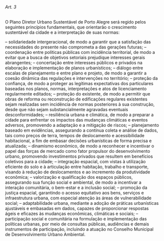
###### Art. 3
O Plano Diretor Urbano Sustentável de Porto Alegre será regido pelos seguintes princípios fundamentais, que orientarão o crescimento sustentável da cidade e a interpretação de suas normas:

– solidariedade intergeracional, de modo a garantir que a satisfação das necessidades do presente não comprometa a das gerações futuras;
– coordenação entre políticas públicas com incidência territorial, de modo a evitar que a busca de objetivos setoriais prejudique interesses gerais abrangentes;
– concertação entre interesses públicos e privados na elaboração e implementação de planos urbanísticos;
– diálogo entre escalas de planejamento e entre plano e projeto, de modo a garantir a coesão dinâmica das regulações e intervenções no território;
– proteção da confiança, de modo a proteger as legítimas expectativas dos particulares baseadas nos planos, normas, interpretações e atos de licenciamento regularmente editados;
– proteção do existente, de modo a permitir que obras de reforma ou reconstrução de edificações regulares existentes sejam realizadas sem incidência de normas posteriores à sua construção, desde que não sejam substancialmente agravadas eventuais desconformidades;
– resiliência urbana e climática, de modo a preparar a cidade para enfrentar os impactos das mudanças climáticas e eventos adversos, promovendo a adaptação e a mitigação de riscos;
– planejamento baseado em evidências, assegurando a contínua coleta e análise de dados, tais como preços de terra, tempos de deslocamento e acessibilidade habitacional, a fim de embasar decisões urbanísticas de forma precisa e atualizada;
– dinamismo econômico, de modo a reconhecer e incentivar o papel das forças de mercado como fator propulsor do desenvolvimento urbano, promovendo investimentos privados que resultem em benefícios coletivos para a cidade;
– integração espacial, com vistas à utilização eficiente do solo e à articulação entre habitação, trabalho e transporte, visando à redução de deslocamentos e ao incremento da produtividade econômica;
– valorização e qualificação dos espaços públicos, assegurando sua função social e ambiental, de modo a incentivar a interação comunitária, o bem-estar e a inclusão social;
– promoção da justiça espacial, garantindo o acesso equitativo aos bens, serviços e infraestrutura urbana, com especial atenção às áreas de vulnerabilidade social;
– adaptabilidade urbana, mediante a adoção de práticas urbanísticas ajustáveis e embasadas em dados, capazes de proporcionar respostas ágeis e eficazes às mudanças econômicas, climáticas e sociais;
– participação social e comunitária na formulação e implementação das políticas urbanas, por meio de consultas públicas, audiências e demais instrumentos de participação, incluindo a atuação no Conselho Municipal de Desenvolvimento Urbano Ambiental.

